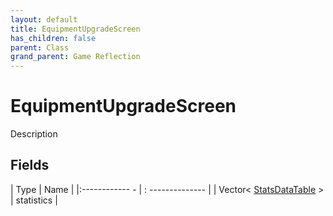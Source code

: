```yaml
---
layout: default
title: EquipmentUpgradeScreen
has_children: false
parent: Class
grand_parent: Game Reflection
---
```

# EquipmentUpgradeScreen
Description 

## Fields
| Type | Name |
|:------------ - | : -------------- |
| Vector< [StatsDataTable](game-reflection/classes/stats_data_table.md) > | statistics |
